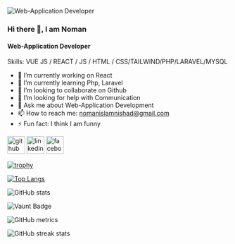 ![Web-Application Developer](https://media.licdn.com/dms/image/v2/D4E16AQFN3HaMiGTwMw/profile-displaybackgroundimage-shrink_350_1400/profile-displaybackgroundimage-shrink_350_1400/0/1729567475148?e=1735171200&v=beta&t=esi5kVVVBHjso-c9Pflg35ancUZnFwdoGVVvnR1fHwA)
### Hi there 👋, I am Noman
#### Web-Application Developer



Skills: VUE JS / REACT / JS / HTML / CSS/TAILWIND/PHP/LARAVEL/MYSQL

- 🔭 I’m currently working on React 
- 🌱 I’m currently learning Php, Laravel 
- 👯 I’m looking to collaborate on Github 
- 🤔 I’m looking for help with Communication 
- 💬 Ask me about Web-Application Development 
- 📫 How to reach me: nomanislamnishad@gmail.com 
- ⚡ Fun fact: I think I am funny 


[<img src='https://cdn.jsdelivr.net/npm/simple-icons@3.0.1/icons/github.svg' alt='github' height='40'>](https://github.com/https://github.com/Noman-Mia)  [<img src='https://cdn.jsdelivr.net/npm/simple-icons@3.0.1/icons/linkedin.svg' alt='linkedin' height='40'>](https://www.linkedin.com/in/https://www.linkedin.com/in/noman-mia-785312322//)  [<img src='https://cdn.jsdelivr.net/npm/simple-icons@3.0.1/icons/facebook.svg' alt='facebook' height='40'>](https://www.facebook.com/https://web.facebook.com/noman.nomanislam.50)  

[![trophy](https://github-profile-trophy.vercel.app/?username=https://github.com/Noman-Mia)](https://github.com/ryo-ma/github-profile-trophy)

[![Top Langs](https://github-readme-stats.vercel.app/api/top-langs/?username=https://github.com/Noman-Mia)](https://github.com/anuraghazra/github-readme-stats)

![GitHub stats](https://github-readme-stats.vercel.app/api?username=https://github.com/Noman-Mia&show_icons=true&count_private=true)  

![Vaunt Badge](https://api.vaunt.dev/v1/github/entities/https://github.com/Noman-Mia/contributions?format=svg&private=true)  

![GitHub metrics](https://metrics.lecoq.io/https://github.com/Noman-Mia)  

![GitHub streak stats](https://streak-stats.demolab.com/?user=https://github.com/Noman-Mia)  

